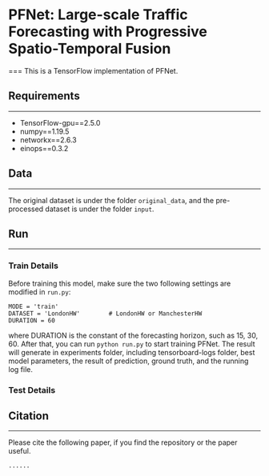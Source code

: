 # PFNet: Large-scale Traffic Forecasting with Progressive Spatio-Temporal Fusion
===
This is a TensorFlow implementation of PFNet.

## Requirements
***
* TensorFlow-gpu==2.5.0
* numpy==1.19.5
* networkx==2.6.3
* einops==0.3.2

## Data
***
The original dataset is under the folder `original_data`, and the pre-processed dataset is under the folder `input`.

## Run
***
### Train Details
Before training this model, make sure the two following settings are modified in `run.py`:

    MODE = 'train'
    DATASET = 'LondonHW'        # LondonHW or ManchesterHW
    DURATION = 60

where DURATION is the constant of the forecasting horizon, such as 15, 30, 60. 
After that, you can run `python run.py` to start training PFNet. The result will generate in experiments folder, including tensorboard-logs folder, best model parameters, the result of prediction, ground truth, and the running log file.

### Test Details


## Citation
***
Please cite the following paper, if you find the repository or the paper useful.

    ......
